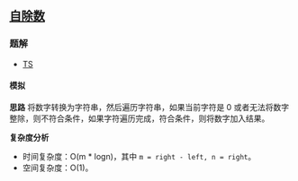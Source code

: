 ## [自除数](https://leetcode-cn.com/problems/self-dividing-numbers/)
### 题解
+ [TS](../../ts/768/728.ts)

#### 模拟
**思路**
将数字转换为字符串，然后遍历字符串，如果当前字符是 0 或者无法将数字整除，则不符合条件，如果字符遍历完成，符合条件，则将数字加入结果。

**复杂度分析**
+ 时间复杂度：O(m * logn)，其中 `m = right - left, n = right`。
+ 空间复杂度：O(1)。